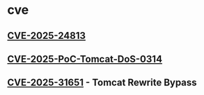 # cve
## [CVE-2025-24813](https://github.com/gregk4sec/CVE-2025-24813)
## [CVE-2025-PoC-Tomcat-DoS-0314](https://github.com/gregk4sec/CVE-2025-PoC-Tomcat-DoS-0314)
## [CVE-2025-31651](https://github.com/gregk4sec/CVE-2025-31651) - Tomcat Rewrite Bypass
